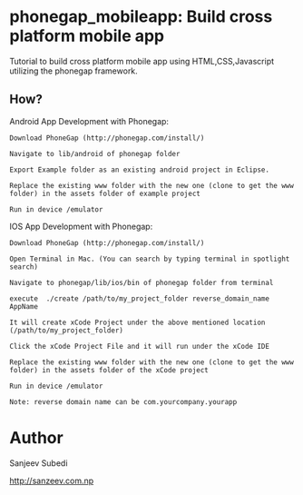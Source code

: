 phonegap_mobileapp: Build cross platform mobile app
==================

Tutorial to build cross platform mobile app using HTML,CSS,Javascript utilizing the phonegap framework.


How?
----

Android App Development with Phonegap:

    Download PhoneGap (http://phonegap.com/install/)

    Navigate to lib/android of phonegap folder

    Export Example folder as an existing android project in Eclipse.

    Replace the existing www folder with the new one (clone to get the www folder) in the assets folder of example project

    Run in device /emulator


IOS App Development with Phonegap:

    Download PhoneGap (http://phonegap.com/install/)

    Open Terminal in Mac. (You can search by typing terminal in spotlight search)

    Navigate to phonegap/lib/ios/bin of phonegap folder from terminal

    execute  ./create /path/to/my_project_folder reverse_domain_name AppName 

    It will create xCode Project under the above mentioned location (/path/to/my_project_folder)

    Click the xCode Project File and it will run under the xCode IDE

    Replace the existing www folder with the new one (clone to get the www folder) in the assets folder of the xCode project

    Run in device /emulator
    
    Note: reverse domain name can be com.yourcompany.yourapp



Author
==================

Sanjeev Subedi

http://sanzeev.com.np
